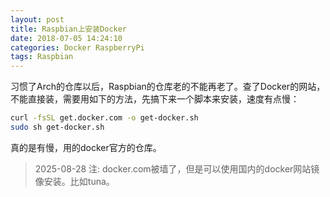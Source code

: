 ```yaml
---
layout: post
title: Raspbian上安装Docker
date: 2018-07-05 14:24:10
categories: Docker RaspberryPi
tags: Raspbian
---
```


习惯了Arch的仓库以后，Raspbian的仓库老的不能再老了。查了Docker的网站，不能直接装，需要用如下的方法，先搞下来一个脚本来安装，速度有点慢：

```bash
curl -fsSL get.docker.com -o get-docker.sh
sudo sh get-docker.sh
```

真的是有慢，用的docker官方的仓库。

> 2025-08-28 注: docker.com被墙了，但是可以使用国内的docker网站镜像安装。比如tuna。

